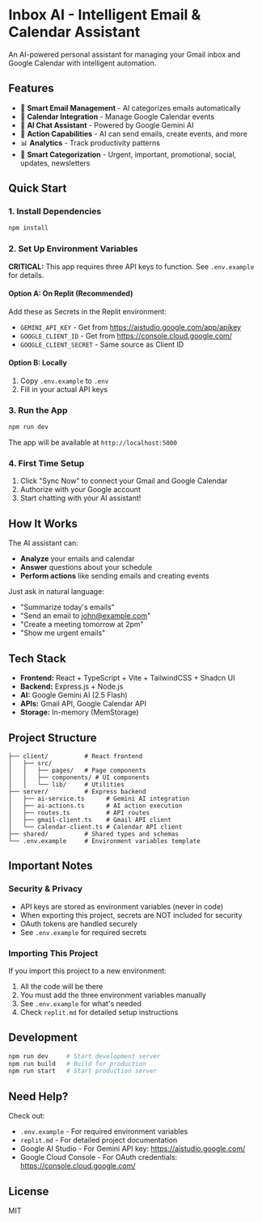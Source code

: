 # Inbox AI - Intelligent Email & Calendar Assistant

An AI-powered personal assistant for managing your Gmail inbox and Google Calendar with intelligent automation.

## Features

- 📧 **Smart Email Management** - AI categorizes emails automatically
- 📅 **Calendar Integration** - Manage Google Calendar events
- 💬 **AI Chat Assistant** - Powered by Google Gemini AI
- 🤖 **Action Capabilities** - AI can send emails, create events, and more
- 📊 **Analytics** - Track productivity patterns
- 🎯 **Smart Categorization** - Urgent, important, promotional, social, updates, newsletters

## Quick Start

### 1. Install Dependencies
```bash
npm install
```

### 2. Set Up Environment Variables

**CRITICAL:** This app requires three API keys to function. See `.env.example` for details.

#### Option A: On Replit (Recommended)
Add these as Secrets in the Replit environment:
- `GEMINI_API_KEY` - Get from https://aistudio.google.com/app/apikey
- `GOOGLE_CLIENT_ID` - Get from https://console.cloud.google.com/
- `GOOGLE_CLIENT_SECRET` - Same source as Client ID

#### Option B: Locally
1. Copy `.env.example` to `.env`
2. Fill in your actual API keys

### 3. Run the App
```bash
npm run dev
```

The app will be available at `http://localhost:5000`

### 4. First Time Setup
1. Click "Sync Now" to connect your Gmail and Google Calendar
2. Authorize with your Google account
3. Start chatting with your AI assistant!

## How It Works

The AI assistant can:
- **Analyze** your emails and calendar
- **Answer** questions about your schedule
- **Perform actions** like sending emails and creating events

Just ask in natural language:
- "Summarize today's emails"
- "Send an email to john@example.com"
- "Create a meeting tomorrow at 2pm"
- "Show me urgent emails"

## Tech Stack

- **Frontend:** React + TypeScript + Vite + TailwindCSS + Shadcn UI
- **Backend:** Express.js + Node.js
- **AI:** Google Gemini AI (2.5 Flash)
- **APIs:** Gmail API, Google Calendar API
- **Storage:** In-memory (MemStorage)

## Project Structure

```
├── client/          # React frontend
│   ├── src/
│   │   ├── pages/   # Page components
│   │   ├── components/ # UI components
│   │   └── lib/     # Utilities
├── server/          # Express backend
│   ├── ai-service.ts      # Gemini AI integration
│   ├── ai-actions.ts      # AI action execution
│   ├── routes.ts          # API routes
│   ├── gmail-client.ts    # Gmail API client
│   └── calendar-client.ts # Calendar API client
├── shared/          # Shared types and schemas
└── .env.example     # Environment variables template
```

## Important Notes

### Security & Privacy
- API keys are stored as environment variables (never in code)
- When exporting this project, secrets are NOT included for security
- OAuth tokens are handled securely
- See `.env.example` for required secrets

### Importing This Project
If you import this project to a new environment:
1. All the code will be there
2. You must add the three environment variables manually
3. See `.env.example` for what's needed
4. Check `replit.md` for detailed setup instructions

## Development

```bash
npm run dev     # Start development server
npm run build   # Build for production
npm run start   # Start production server
```

## Need Help?

Check out:
- `.env.example` - For required environment variables
- `replit.md` - For detailed project documentation
- Google AI Studio - For Gemini API key: https://aistudio.google.com/
- Google Cloud Console - For OAuth credentials: https://console.cloud.google.com/

## License

MIT
